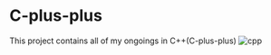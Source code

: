 # C-plus-plus
This project contains all of my ongoings in C++(C-plus-plus)
![cpp](https://user-images.githubusercontent.com/65104775/138561899-b88cef46-549d-4e51-8948-1be1a41b8122.png)
